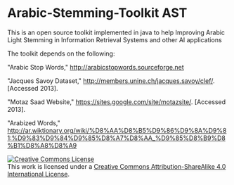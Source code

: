 # Arabic-Stemming-Toolkit AST
This is an open source toolkit implemented in java to help Improving Arabic Light Stemming in Information Retrieval Systems and other AI applications

The toolkit depends on the following:

"Arabic Stop Words," http://arabicstopwords.sourceforge.net

"Jacques Savoy Dataset," http://members.unine.ch/jacques.savoy/clef/. [Accessed 2013].

"Motaz Saad Website," https://sites.google.com/site/motazsite/. [Accessed 2013].

"Arabized Words," http://ar.wiktionary.org/wiki/%D8%AA%D8%B5%D9%86%D9%8A%D9%81:%D9%83%D9%84%D9%85%D8%A7%D8%AA_%D9%85%D8%B9%D8%B1%D8%A8%D8%A9


<a rel="license" href="http://creativecommons.org/licenses/by-sa/4.0/"><img alt="Creative Commons License" style="border-width:0" src="https://i.creativecommons.org/l/by-sa/4.0/88x31.png" /></a><br />This work is licensed under a <a rel="license" href="http://creativecommons.org/licenses/by-sa/4.0/">Creative Commons Attribution-ShareAlike 4.0 International License</a>.
